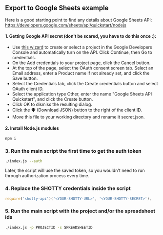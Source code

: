 ## Export to Google Sheets example

Here is a good starting point to find any details about Google Sheets API: https://developers.google.com/sheets/api/quickstart/nodejs

#### 1. Getting Google API secret (don't be scared, you have to do this once :):
- Use [this wizard](https://console.developers.google.com/start/api?id=sheets.googleapis.com) to create or select a project in the Google Developers Console and automatically turn on the API. Click Continue, then Go to credentials.
- On the Add credentials to your project page, click the Cancel button.
- At the top of the page, select the OAuth consent screen tab. Select an Email address, enter a Product name if not already set, and click the Save button.
- Select the Credentials tab, click the Create credentials button and select OAuth client ID.
- Select the application type Other, enter the name "Google Sheets API Quickstart", and click the Create button.
- Click OK to dismiss the resulting dialog.
- Click the 🡇 (Download JSON) button to the right of the client ID.
- Move this file to your working directory and rename it secret.json.


#### 2. Install Node.js modules
```sh
npm i 
```

### 3. Run the main script the first time to get the auth token

```sh
./index.js --auth
```

Later, the script will use the saved token, so you wouldn't need to run through authorization process every time.


### 4. Replace the SHOTTY credentials inside the script

```js
require('shotty-api')('<YOUR-SHOTTY-URL>', '<YOUR-SHOTTY-SECRET>'),
```

### 5. Run the main script with the project and/or the spreadsheet ids

```sh
./index.js -p PROJECTID -s SPREADSHEETID
```

